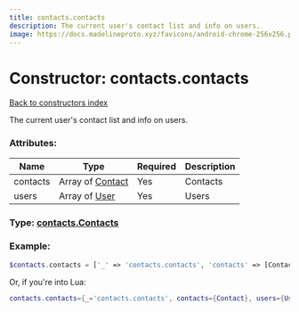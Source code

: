 ```yaml
---
title: contacts.contacts
description: The current user's contact list and info on users.
image: https://docs.madelineproto.xyz/favicons/android-chrome-256x256.png
---
```

# Constructor: contacts.contacts  
[Back to constructors index](index.md)



The current user's contact list and info on users.

### Attributes:

| Name     |    Type       | Required | Description |
|----------|---------------|----------|-------------|
|contacts|Array of [Contact](../types/Contact.md) | Yes|Contacts|
|users|Array of [User](../types/User.md) | Yes|Users|



### Type: [contacts.Contacts](../types/contacts.Contacts.md)


### Example:

```php
$contacts.contacts = ['_' => 'contacts.contacts', 'contacts' => [Contact, Contact], 'users' => [User, User]];
```  


Or, if you're into Lua:

```lua
contacts.contacts={_='contacts.contacts', contacts={Contact}, users={User}}

```



